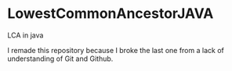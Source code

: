 # LowestCommonAncestorJAVA
LCA in java

I remade this repository because I broke the last one from a lack of understanding of Git and Github.
